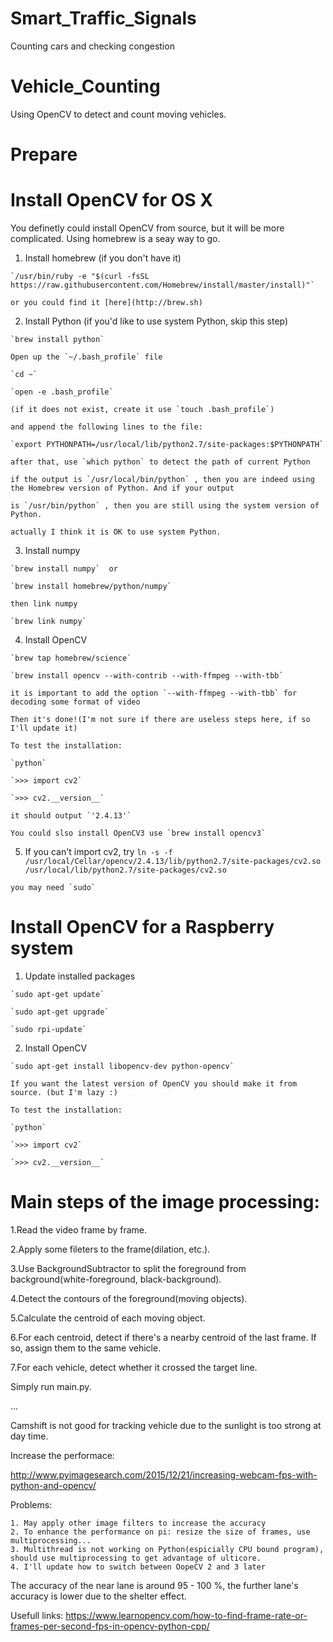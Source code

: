 # Smart_Traffic_Signals
Counting cars and checking congestion
# Vehicle_Counting

Using OpenCV to detect and count moving vehicles.

# Prepare

# Install OpenCV for OS X

You definetly could install OpenCV from source, but it will be more complicated. Using homebrew is a seay way to go.

  1. Install homebrew (if you don't have it)

    `/usr/bin/ruby -e "$(curl -fsSL https://raw.githubusercontent.com/Homebrew/install/master/install)"`

    or you could find it [here](http://brew.sh)

  2. Install Python (if you'd like to use system Python, skip this step)

    `brew install python`

    Open up the `~/.bash_profile` file

    `cd ~`

    `open -e .bash_profile`

    (if it does not exist, create it use `touch .bash_profile`)

    and append the following lines to the file:

    `export PYTHONPATH=/usr/local/lib/python2.7/site-packages:$PYTHONPATH`

    after that, use `which python` to detect the path of current Python

    if the output is `/usr/local/bin/python` , then you are indeed using the Homebrew version of Python. And if your output

    is `/usr/bin/python` , then you are still using the system version of Python.

    actually I think it is OK to use system Python.

  3. Install numpy

    `brew install numpy`  or

    `brew install homebrew/python/numpy`

    then link numpy

    `brew link numpy`

  4. Install OpenCV

    `brew tap homebrew/science`

    `brew install opencv --with-contrib --with-ffmpeg --with-tbb`

    it is important to add the option `--with-ffmpeg --with-tbb` for decoding some format of video

    Then it's done!(I'm not sure if there are useless steps here, if so I'll update it)

    To test the installation:

    `python`

    `>>> import cv2`

    `>>> cv2.__version__`

    it should output `'2.4.13'`

    You could slso install OpenCV3 use `brew install opencv3`

  5. If you can't import cv2, try
    `ln -s -f /usr/local/Cellar/opencv/2.4.13/lib/python2.7/site-packages/cv2.so /usr/local/lib/python2.7/site-packages/cv2.so`

    you may need `sudo`

# Install OpenCV for a Raspberry system

  1. Update installed packages

    `sudo apt-get update`

    `sudo apt-get upgrade`

    `sudo rpi-update`

  2. Install OpenCV

    `sudo apt-get install libopencv-dev python-opencv`

    If you want the latest version of OpenCV you should make it from source. (but I'm lazy :)

    To test the installation:

    `python`

    `>>> import cv2`

    `>>> cv2.__version__`

# Main steps of the image processing:

  1.Read the video frame by frame.

  2.Apply some fileters to the frame(dilation, etc.).

  3.Use BackgroundSubtractor to split the foreground from background(white-foreground, black-background).

  4.Detect the contours of the foreground(moving objects).

  5.Calculate the centroid of each moving object.

  6.For each centroid, detect if there's a nearby centroid of the last frame. If so, assign them to the same vehicle.

  7.For each vehicle, detect whether it crossed the target line.

Simply run main.py.

...

Camshift is not good for tracking vehicle due to the sunlight is too strong at day time.

Increase the performace:

  http://www.pyimagesearch.com/2015/12/21/increasing-webcam-fps-with-python-and-opencv/

Problems:

    1. May apply other image filters to increase the accuracy
    2. To enhance the performance on pi: resize the size of frames, use multiprocessing...
    3. Multithread is not working on Python(espicially CPU bound program), should use multiprocessing to get advantage of ulticore.
    4. I'll update how to switch between OopeCV 2 and 3 later
The accuracy of the near lane is around 95 - 100 %, the further lane's accuracy is lower due to the shelter effect.

Usefull links: https://www.learnopencv.com/how-to-find-frame-rate-or-frames-per-second-fps-in-opencv-python-cpp/
